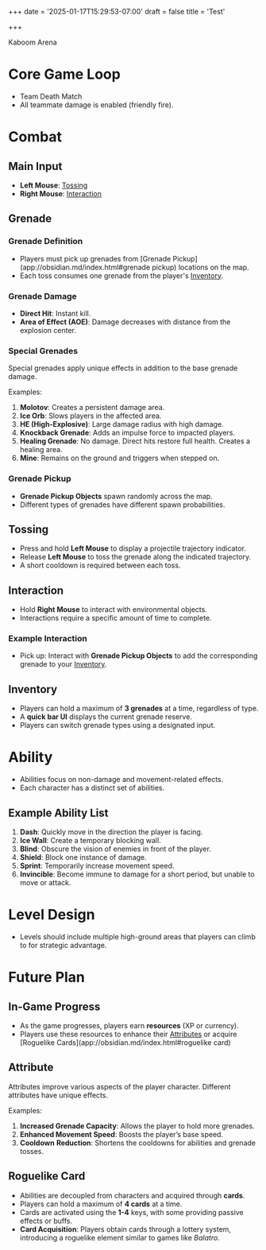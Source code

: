 +++
date = '2025-01-17T15:29:53-07:00'
draft = false
title = 'Test'

+++


Kaboom Arena

# Core Game Loop

- Team Death Match
- All teammate damage is enabled (friendly fire).

# Combat

## Main Input

- **Left Mouse**: [Tossing](app://obsidian.md/index.html#tossing)
- **Right Mouse**: [Interaction](app://obsidian.md/index.html#interaction)

## Grenade

### Grenade Definition

- Players must pick up grenades from [Grenade Pickup](app://obsidian.md/index.html#grenade pickup) locations on the map.
- Each toss consumes one grenade from the player's [Inventory](app://obsidian.md/index.html#inventory).

### Grenade Damage

- **Direct Hit**: Instant kill.
- **Area of Effect (AOE)**: Damage decreases with distance from the explosion center.

### Special Grenades

Special grenades apply unique effects in addition to the base grenade damage.

Examples:

1. **Molotov**: Creates a persistent damage area.
2. **Ice Orb**: Slows players in the affected area.
3. **HE (High-Explosive)**: Large damage radius with high damage.
4. **Knockback Grenade**: Adds an impulse force to impacted players.
5. **Healing Grenade**: No damage. Direct hits restore full health. Creates a healing area.
6. **Mine**: Remains on the ground and triggers when stepped on.

### Grenade Pickup

- **Grenade Pickup Objects** spawn randomly across the map.
- Different types of grenades have different spawn probabilities.

## Tossing

- Press and hold **Left Mouse** to display a projectile trajectory indicator.
- Release **Left Mouse** to toss the grenade along the indicated trajectory.
- A short cooldown is required between each toss.

## Interaction

- Hold **Right Mouse** to interact with environmental objects.
- Interactions require a specific amount of time to complete.

### Example Interaction

- Pick up: Interact with **Grenade Pickup Objects** to add the corresponding grenade to your [Inventory](app://obsidian.md/index.html#inventory).

## Inventory

- Players can hold a maximum of **3 grenades** at a time, regardless of type.
- A **quick bar UI** displays the current grenade reserve.
- Players can switch grenade types using a designated input.

# Ability

- Abilities focus on non-damage and movement-related effects.
- Each character has a distinct set of abilities.

## Example Ability List

1. **Dash**: Quickly move in the direction the player is facing.
2. **Ice Wall**: Create a temporary blocking wall.
3. **Blind**: Obscure the vision of enemies in front of the player.
4. **Shield**: Block one instance of damage.
5. **Sprint**: Temporarily increase movement speed.
6. **Invincible**: Become immune to damage for a short period, but unable to move or attack.

# Level Design

- Levels should include multiple high-ground areas that players can climb to for strategic advantage.

# Future Plan

## In-Game Progress

- As the game progresses, players earn **resources** (XP or currency).
- Players use these resources to enhance their [Attributes](app://obsidian.md/index.html#attribute) or acquire [Roguelike Cards](app://obsidian.md/index.html#roguelike card)

## Attribute

Attributes improve various aspects of the player character. Different attributes have unique effects.

Examples:

1. **Increased Grenade Capacity**: Allows the player to hold more grenades.
2. **Enhanced Movement Speed**: Boosts the player’s base speed.
3. **Cooldown** **Reduction**: Shortens the cooldowns for abilities and grenade tosses.

## Roguelike Card

- Abilities are decoupled from characters and acquired through **cards**.
- Players can hold a maximum of **4 cards** at a time.
- Cards are activated using the **1-4** keys, with some providing passive effects or buffs.
- **Card Acquisition**: Players obtain cards through a lottery system, introducing a roguelike element similar to games like *Balatro*.
